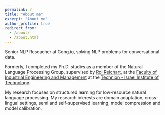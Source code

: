```yaml
---
permalink: /
title: "About me"
excerpt: "About me"
author_profile: true
redirect_from: 
  - /about/
  - /about.html
---
```

Senior NLP Reseacher at Gong.io, solving NLP problems for conversational data.

Formerly, I completed my Ph.D. studies as a member of the Natural Language Processing Group, supervised by <a href = "https://ie.technion.ac.il/~roiri/">Roi Reichart</a>, at the <a href = "http://ie.technion.ac.il">Faculty of Industrial Engineering and Management</a> at the <a href = "http://www.technion.ac.il">Technion - Israel Institute of Technology</a>. 

My research focuses on structured learning for low-resource natural language processing. My research interests are domain adaptation, cross-lingual settings, semi and self-supervised learning, model compression and model calibration.
